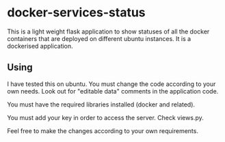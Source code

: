 # docker-services-status

This is a light weight flask application to show statuses of all the docker containers that are deployed on different ubuntu instances.
It is a dockerised application.

## Using

I have tested this on ubuntu. You must change the code according to your own needs. Look out for "editable data" comments in the application code.

You must have the required libraries installed (docker and related).

You must add your key in order to access the server. Check views.py.

Feel free to make the changes according to your own requirements.
